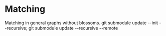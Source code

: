 # Matching
Matching in general graphs without blossoms.
git submodule update --init --recursive;
git submodule update --recursive --remote
